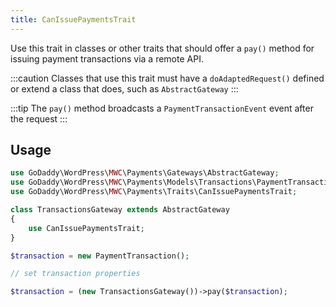 ```yaml
---
title: CanIssuePaymentsTrait
---
```


Use this trait in classes or other traits that should offer a `pay()` method for issuing payment transactions via a remote API.

:::caution
Classes that use this trait must have a `doAdaptedRequest()` defined or extend a class that does, such as `AbstractGateway`
:::

:::tip
The `pay()` method broadcasts a `PaymentTransactionEvent` event after the request
:::

## Usage
```php
use GoDaddy\WordPress\MWC\Payments\Gateways\AbstractGateway;
use GoDaddy\WordPress\MWC\Payments\Models\Transactions\PaymentTransaction;
use GoDaddy\WordPress\MWC\Payments\Traits\CanIssuePaymentsTrait;

class TransactionsGateway extends AbstractGateway
{
    use CanIssuePaymentsTrait;
}

$transaction = new PaymentTransaction();

// set transaction properties

$transaction = (new TransactionsGateway())->pay($transaction);
```